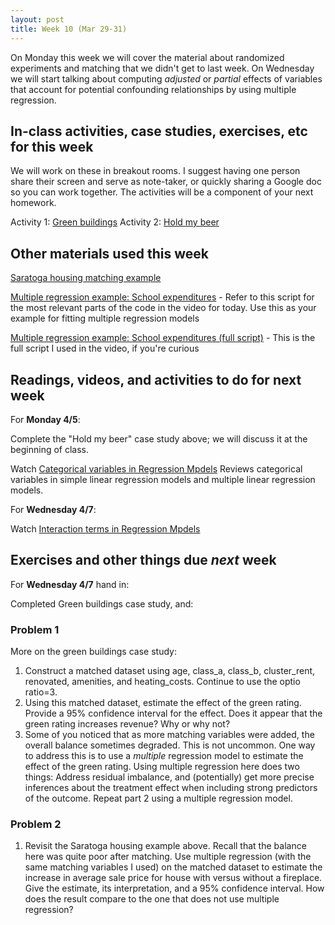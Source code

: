 ```yaml
---
layout: post
title: Week 10 (Mar 29-31)
---
```


On Monday this week we will cover the material about randomized experiments and matching that we didn't get to last week.
On Wednesday we will start talking about computing *adjusted* or *partial* effects of variables that account for potential confounding relationships by using multiple regression.

##  In-class activities, case studies, exercises, etc for this week

We will work on these in breakout rooms. I suggest having one person share their screen and serve as note-taker, 
or quickly sharing a Google doc so you can work together. The activities will be a component of your next homework.

Activity 1: [Green buildings](../files/green_buildings)
Activity 2: [Hold my beer](../files/ex_beer)

## Other materials used this week

[Saratoga housing matching example](../files/saratoga_fireplaces_matching.R)

[Multiple regression example: School expenditures](../files/school_expenditures_ex.R) - Refer to this script for the most relevant parts of the code in the video for today. Use this as your example for fitting multiple regression models

[Multiple regression example: School expenditures (full script)](../files/school_expenditures_ex.R) - This is the full script I used in the video, if you're curious

## Readings, videos, and activities to do for next week

For **Monday 4/5**: 

Complete the "Hold my beer" case study above; we will discuss it at the beginning of class.

Watch [Categorical variables in Regression Mpdels](https://utexas.zoom.us/rec/share/7sHsERrdtphnFUAJeBGAEGoVEgJLsz5upsCeufVXf6B_fcb8baLlKL6fb4i4zfVb.WQZtQPSQARpKPTkK?startTime=1585888504000) Reviews categorical variables in simple linear regression models and multiple linear regression models.

For **Wednesday 4/7**: 

Watch [Interaction terms in Regression Mpdels](https://utexas.zoom.us/rec/share/gwBHzgrBRmykePAjLeSpbEsmE9V4mUy4YYPprI3MuhUzFOeC745ZDxX1xPGhKhCF.38kbo6b8M1dV2yGX?startTime=1586230561000) 

## Exercises and other things due *next* week

For **Wednesday 4/7** hand in:

Completed Green buildings case study, and:

### Problem 1

More on the green buildings case study:
1. Construct a matched dataset using age, class_a, class_b, cluster_rent, renovated, amenities, and heating_costs. Continue to use the optio ratio=3.
2. Using this matched dataset, estimate the effect of the green rating. Provide a 95% confidence interval for the effect. Does it appear that the green rating increases revenue? Why or why not?
3. Some of you noticed that as more matching variables were added, the overall balance sometimes degraded. This is not uncommon. One way to address this is to use a *multiple* regression model to estimate the effect of the green rating. Using multiple regression here does two things: Address residual imbalance, and (potentially) get more precise inferences about the treatment effect when including strong predictors of the outcome. Repeat part 2 using a multiple regression model.

### Problem 2

1. Revisit the Saratoga housing example above. Recall that the balance here was quite poor after matching. Use multiple regression (with the same matching variables I used) on the matched dataset to estimate the increase in average sale price for house with versus without a fireplace. Give the estimate, its interpretation, and a 95% confidence interval. How does the result compare to the one that does not use multiple regression?

